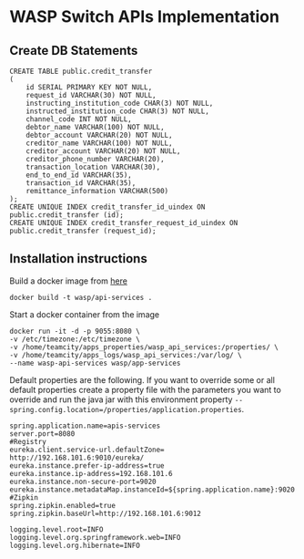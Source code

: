 # WASP Switch APIs Implementation

## Create DB Statements
```
CREATE TABLE public.credit_transfer
(
    id SERIAL PRIMARY KEY NOT NULL,
    request_id VARCHAR(30) NOT NULL,
    instructing_institution_code CHAR(3) NOT NULL,
    instructed_institution_code CHAR(3) NOT NULL,
    channel_code INT NOT NULL,
    debtor_name VARCHAR(100) NOT NULL,
    debtor_account VARCHAR(20) NOT NULL,
    creditor_name VARCHAR(100) NOT NULL,
    creditor_account VARCHAR(20) NOT NULL,
    creditor_phone_number VARCHAR(20),
    transaction_location VARCHAR(30),
    end_to_end_id VARCHAR(35),
    transaction_id VARCHAR(35),
    remittance_information VARCHAR(500)
);
CREATE UNIQUE INDEX credit_transfer_id_uindex ON public.credit_transfer (id);
CREATE UNIQUE INDEX credit_transfer_request_id_uindex ON public.credit_transfer (request_id);
```

## Installation instructions
Build a docker image from [here](./Dockerfile)
```
docker build -t wasp/api-services .
```
Start a docker container from the image
```
docker run -it -d -p 9055:8080 \
-v /etc/timezone:/etc/timezone \
-v /home/teamcity/apps_properties/wasp_api_services:/properties/ \
-v /home/teamcity/apps_logs/wasp_api_services:/var/log/ \
--name wasp-api-services wasp/app-services
```
Default properties are the following. If you want to override some or all default properties create a property file with the parameters you want to override and run the java jar with this environment property ```--spring.config.location=/properties/application.properties```.
```
spring.application.name=apis-services
server.port=8080
#Registry
eureka.client.service-url.defaultZone= http://192.168.101.6:9010/eureka/
eureka.instance.prefer-ip-address=true
eureka.instance.ip-address=192.168.101.6
eureka.instance.non-secure-port=9020
eureka.instance.metadataMap.instanceId=${spring.application.name}:9020
#Zipkin
spring.zipkin.enabled=true
spring.zipkin.baseUrl=http://192.168.101.6:9012

logging.level.root=INFO
logging.level.org.springframework.web=INFO
logging.level.org.hibernate=INFO
```